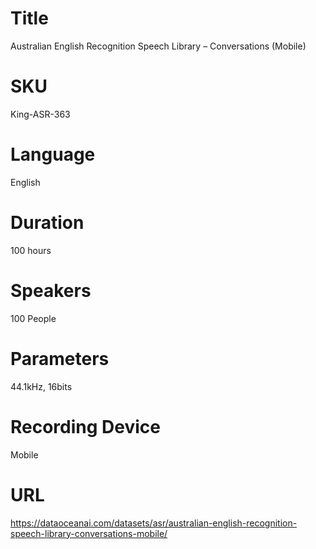 # Title 
Australian English Recognition Speech Library – Conversations (Mobile)
                          
# SKU
King-ASR-363

# Language
English

# Duration
100 hours

# Speakers
100 People

# Parameters
44.1kHz, 16bits

# Recording Device
Mobile
            
# URL
https://dataoceanai.com/datasets/asr/australian-english-recognition-speech-library-conversations-mobile/
